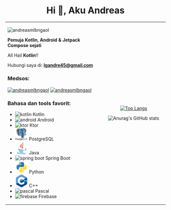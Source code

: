 <h1 align="center">Hi 👋, Aku Andreas</h1>

<table width="100%">
  <tr>
    <td width="60%" valign="top">

<p align="left"> 
  <img src="https://komarev.com/ghpvc/?username=andreasmlbngaol&label=Profile%20views&color=0e75b6&style=flat" alt="andreasmlbngaol" /> 
</p>

**Pemuja Kotlin, Android & Jetpack Compose sejati**

All Hail **Kotlin**!!

Hubungi saya di: **lgandre45@gmail.com**

<h3 align="left">Medsos:</h3>
<p align="left">
<a href="https://fb.com/andreasmlbngaol" target="blank"><img align="center" src="https://raw.githubusercontent.com/rahuldkjain/github-profile-readme-generator/master/src/images/icons/Social/facebook.svg" alt="andreasmlbngaol" height="30" width="40" /></a>
<a href="https://instagram.com/andreasmlbngaol" target="blank"><img align="center" src="https://raw.githubusercontent.com/rahuldkjain/github-profile-readme-generator/master/src/images/icons/Social/instagram.svg" alt="andreasmlbngaol" height="30" width="40" /></a>
</p>

<h3 align="left">Bahasa dan tools favorit:</h3>
<ul>
  <li><img src="https://www.vectorlogo.zone/logos/kotlinlang/kotlinlang-icon.svg" alt="kotlin" width="40" height="40"/> Kotlin</li>
  <li><img src="https://encrypted-tbn0.gstatic.com/images?q=tbn:ANd9GcTzD0toQpglUeP9RtPckNOT52BA7H3ojPziiA&s" alt="android" width="40" height="40"/> Android</li>
  <li><img src="https://avatars.githubusercontent.com/u/28214161?s=200&v=4" alt="ktor" width="40" height="40"/> Ktor</li>
  <li><img src="https://raw.githubusercontent.com/devicons/devicon/master/icons/postgresql/postgresql-original-wordmark.svg" alt="postgresql" width="40" height="40"/> PostgreSQL</li>
  <li><img src="https://raw.githubusercontent.com/devicons/devicon/master/icons/java/java-original.svg" alt="java" width="40" height="40"/> Java</li>
  <li><img src="https://www.vectorlogo.zone/logos/springio/springio-icon.svg" alt="spring boot" width="40" height="40"/> Spring Boot</li>
  <li><img src="https://raw.githubusercontent.com/devicons/devicon/master/icons/python/python-original.svg" alt="python" width="40" height="40"/> Python</li>
  <li><img src="https://raw.githubusercontent.com/devicons/devicon/master/icons/cplusplus/cplusplus-original.svg" alt="cplusplus" width="40" height="40"/> C++</li>
  <li><img src="https://alefragnani.gallerycdn.vsassets.io/extensions/alefragnani/pascal/9.9.0/1738545183646/Microsoft.VisualStudio.Services.Icons.Default" alt="pascal" width="40" height="40"/> Pascal</li>
  <li><img src="https://firebase.google.com/static/images/brand-guidelines/logo-vertical.png?hl=id" alt="firebase" width="40" height="40"/> Firebase</li>
</ul>

</td>
<td width="40%" valign="middle" align="center">

  [![Top Langs](https://github-readme-stats-eight-puce-25.vercel.app/api/top-langs/?username=andreasmlbngaol&langs_count=7&custom_title=Favorite%20Languages&layout=donut-vertical&theme=radical&border_radius=16&hide=javascript,html,tex,php)](https://github.com/anuraghazra/github-readme-stats)
  
  ![Anurag's GitHub stats](https://github-readme-stats-eight-puce-25.vercel.app/api?username=andreasmlbngaol&theme=radical&show_icons=true&border_radius=16)

</td>
  </tr>
</table>
